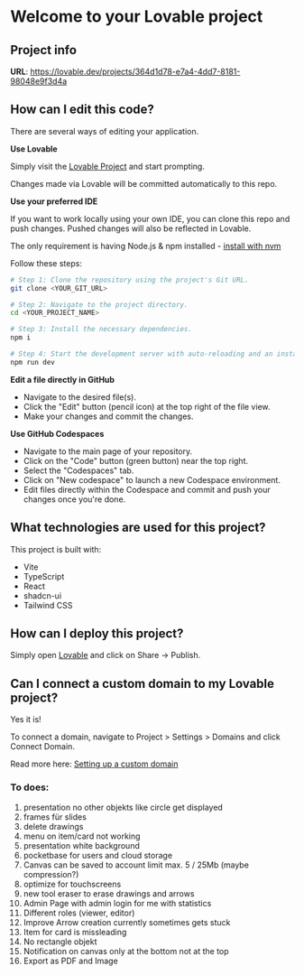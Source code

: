 # Welcome to your Lovable project

## Project info

**URL**: https://lovable.dev/projects/364d1d78-e7a4-4dd7-8181-98048e9f3d4a

## How can I edit this code?

There are several ways of editing your application.

**Use Lovable**

Simply visit the [Lovable Project](https://lovable.dev/projects/364d1d78-e7a4-4dd7-8181-98048e9f3d4a) and start prompting.

Changes made via Lovable will be committed automatically to this repo.

**Use your preferred IDE**

If you want to work locally using your own IDE, you can clone this repo and push changes. Pushed changes will also be reflected in Lovable.

The only requirement is having Node.js & npm installed - [install with nvm](https://github.com/nvm-sh/nvm#installing-and-updating)

Follow these steps:

```sh
# Step 1: Clone the repository using the project's Git URL.
git clone <YOUR_GIT_URL>

# Step 2: Navigate to the project directory.
cd <YOUR_PROJECT_NAME>

# Step 3: Install the necessary dependencies.
npm i

# Step 4: Start the development server with auto-reloading and an instant preview.
npm run dev
```

**Edit a file directly in GitHub**

- Navigate to the desired file(s).
- Click the "Edit" button (pencil icon) at the top right of the file view.
- Make your changes and commit the changes.

**Use GitHub Codespaces**

- Navigate to the main page of your repository.
- Click on the "Code" button (green button) near the top right.
- Select the "Codespaces" tab.
- Click on "New codespace" to launch a new Codespace environment.
- Edit files directly within the Codespace and commit and push your changes once you're done.

## What technologies are used for this project?

This project is built with:

- Vite
- TypeScript
- React
- shadcn-ui
- Tailwind CSS

## How can I deploy this project?

Simply open [Lovable](https://lovable.dev/projects/364d1d78-e7a4-4dd7-8181-98048e9f3d4a) and click on Share -> Publish.

## Can I connect a custom domain to my Lovable project?

Yes it is!

To connect a domain, navigate to Project > Settings > Domains and click Connect Domain.

Read more here: [Setting up a custom domain](https://docs.lovable.dev/tips-tricks/custom-domain#step-by-step-guide)

### To does:
1. presentation no other objekts like circle get displayed
2. frames für slides
3. delete drawings
4. menu on item/card not working
5. presentation white background
6. pocketbase for users and cloud storage
7. Canvas can be saved to account limit max. 5 / 25Mb (maybe compression?)
7. optimize for touchscreens
8. new tool eraser to erase drawings and arrows
9. Admin Page with admin login for me with statistics
10. Different roles (viewer, editor)
11. Improve Arrow creation currently sometimes gets stuck
12. Item for card is missleading
13. No rectangle objekt
14. Notification on canvas only at the bottom not at the top
15. Export as PDF and Image 
